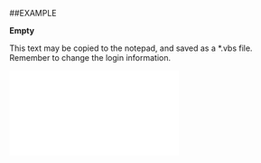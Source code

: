 

##EXAMPLE

**Empty**

This text may be copied to the notepad, and saved as a *.vbs file. Remember to change the login information.

![](../../Examples/vbs/SORoles.Empty.vbs.txt)





